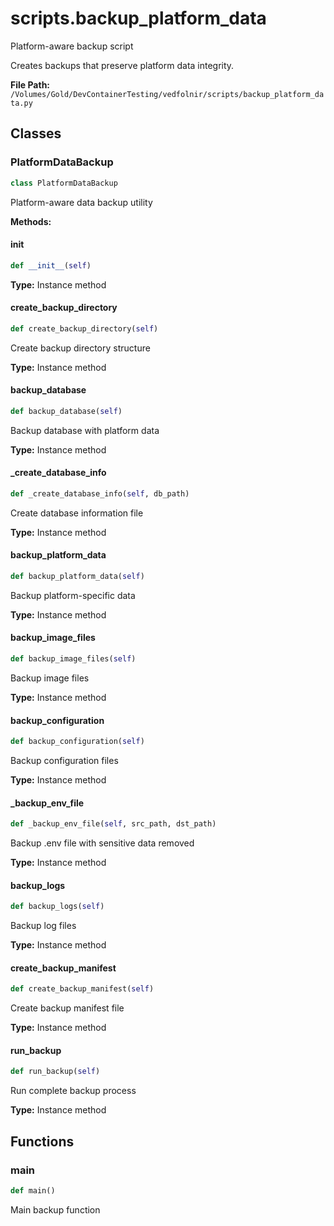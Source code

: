 # scripts.backup_platform_data

Platform-aware backup script

Creates backups that preserve platform data integrity.

**File Path:** `/Volumes/Gold/DevContainerTesting/vedfolnir/scripts/backup_platform_data.py`

## Classes

### PlatformDataBackup

```python
class PlatformDataBackup
```

Platform-aware data backup utility

**Methods:**

#### __init__

```python
def __init__(self)
```

**Type:** Instance method

#### create_backup_directory

```python
def create_backup_directory(self)
```

Create backup directory structure

**Type:** Instance method

#### backup_database

```python
def backup_database(self)
```

Backup database with platform data

**Type:** Instance method

#### _create_database_info

```python
def _create_database_info(self, db_path)
```

Create database information file

**Type:** Instance method

#### backup_platform_data

```python
def backup_platform_data(self)
```

Backup platform-specific data

**Type:** Instance method

#### backup_image_files

```python
def backup_image_files(self)
```

Backup image files

**Type:** Instance method

#### backup_configuration

```python
def backup_configuration(self)
```

Backup configuration files

**Type:** Instance method

#### _backup_env_file

```python
def _backup_env_file(self, src_path, dst_path)
```

Backup .env file with sensitive data removed

**Type:** Instance method

#### backup_logs

```python
def backup_logs(self)
```

Backup log files

**Type:** Instance method

#### create_backup_manifest

```python
def create_backup_manifest(self)
```

Create backup manifest file

**Type:** Instance method

#### run_backup

```python
def run_backup(self)
```

Run complete backup process

**Type:** Instance method

## Functions

### main

```python
def main()
```

Main backup function

